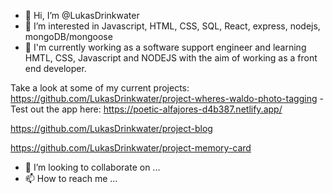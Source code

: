 - 👋 Hi, I’m @LukasDrinkwater
- 👀 I’m interested in Javascript, HTML, CSS, SQL, React, express, nodejs, mongoDB/mongoose
- 🌱 I'm currently working as a software support engineer and learning HMTL, CSS, Javascript and NODEJS with the aim of working as a front end developer.

Take a look at some of my current projects:
https://github.com/LukasDrinkwater/project-wheres-waldo-photo-tagging - Test out the app here: https://poetic-alfajores-d4b387.netlify.app/

https://github.com/LukasDrinkwater/project-blog

https://github.com/LukasDrinkwater/project-memory-card

- 💞️ I’m looking to collaborate on ...
- 📫 How to reach me ...

<!---
LukasDrinkwater/LukasDrinkwater is a ✨ special ✨ repository because its `README.md` (this file) appears on your GitHub profile.
You can click the Preview link to take a look at your changes.
--->
